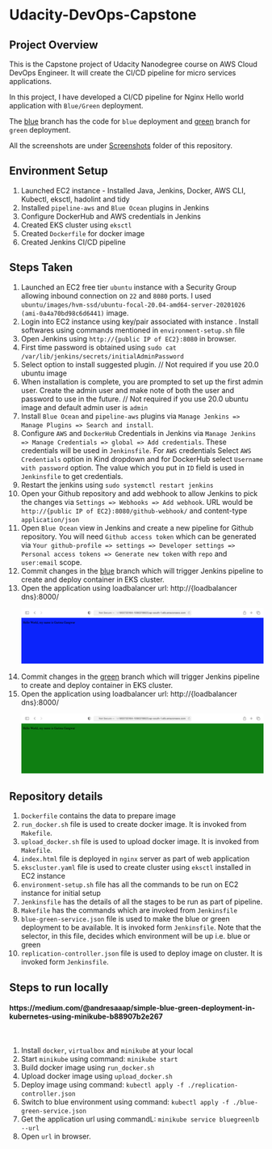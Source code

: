 # Udacity-DevOps-Capstone
## Project Overview
This is the Capstone project of Udacity Nanodegree course on AWS Cloud DevOps Engineer. It will create the CI/CD pipeline for micro services applications.

In this project, I have developed a CI/CD pipeline for Nginx Hello world application with `Blue/Green` deployment.

The [blue](#https://github.com/ggangwar/Udacity-DevOps-Capstone/tree/blue) branch has the code for `blue` deployment and [green](#https://github.com/ggangwar/Udacity-DevOps-Capstone/tree/green) branch for `green` deployment.

All the screenshots are under [Screenshots](#https://github.com/ggangwar/Udacity-DevOps-Capstone/tree/main/Screenshots) folder of this repository.
## Environment Setup

1. Launched EC2 instance - Installed Java, Jenkins, Docker, AWS CLI, Kubectl, eksctl, hadolint and tidy
2. Installed `pipeline-aws` and `Blue Ocean` plugins in Jenkins
3. Configure DockerHub and AWS credentials in Jenkins
4. Created EKS cluster using `eksctl`
5. Created `Dockerfile` for docker image
6. Created Jenkins CI/CD pipeline

## Steps Taken

1. Launched an EC2 free tier `ubuntu` instance with a Security Group allowing inbound connection on `22` and `8080` ports. I used `ubuntu/images/hvm-ssd/ubuntu-focal-20.04-amd64-server-20201026 (ami-0a4a70bd98c6d6441)` image.
2. Login into EC2 instance using key/pair associated with instance . Install softwares using commands mentioned in `environment-setup.sh` file
3. Open Jenkins using `http://{public IP of EC2}:8080` in browser.
4. First time password is obtained using `sudo cat /var/lib/jenkins/secrets/initialAdminPassword`
5. Select option to install suggested plugin. // Not required if you use 20.0 ubuntu image
6. When installation is complete, you are prompted to set up the first admin user. Create the admin user and make note of both the user and password to use in the future. // Not required if you use 20.0 ubuntu image and default admin user is `admin`
7. Install `Blue Ocean` and `pipeline-aws` plugins via `Manage Jenkins => Manage Plugins => Search and install`.
8. Configure `AWS` and `DockerHub` Credentials in Jenkins via `Manage Jenkins => Manage Credentials => global => Add credentials`. These credentials will be used in `Jenkinsfile`. For `AWS` credentials Select `AWS Credentials` option in Kind dropdown and for DockerHub select `Username with password` option. The value which you put in `ID` field is used in `Jenkinsfile` to get credentials.
9. Restart the jenkins using `sudo systemctl restart jenkins`
10. Open your Github repository and add webhook to allow Jenkins to pick the changes via `Settings => Webhooks => Add webhook`. URL would be `http://{public IP of EC2}:8080/github-webhook/` and content-type `application/json`
11. Open `Blue Ocean` view in Jenkins and create a new pipeline for Github repository. You will need `Github access token` which can be generated via `Your github-profile => settings => Developer settings => Personal access tokens => Generate new token` with `repo` and `user:email` scope.
12. Commit changes in the [blue](#https://github.com/ggangwar/Udacity-DevOps-Capstone/tree/blue) branch which will trigger Jenkins pipeline to create and deploy container in EKS cluster.
13. Open the application using loadbalancer url: http://{loadbalancer dns}:8000/
    <p align="center">
        <img src="./Screenshots/Website-Blue.png">
    </p>
14. Commit changes in the [green](#https://github.com/ggangwar/Udacity-DevOps-Capstone/tree/green) branch which will trigger Jenkins pipeline to create and deploy container in EKS cluster.
15. Open the application using loadbalancer url: http://{loadbalancer dns}:8000/
    <p align="center">
        <img src="./Screenshots/Website-Green.png">
    </p>

## Repository details

1. `Dockerfile` contains the data to prepare image
2. `run_docker.sh` file is used to create docker image. It is invoked from `Makefile`.
3. `upload_docker.sh` file is used to upload docker image. It is invoked from `Makefile`.
4. `index.html` file is deployed in `nginx` server as part of web application
5. `ekscluster.yaml` file is used to create cluster using `eksctl` installed in EC2 instance
6. `environment-setup.sh` file has all the commands to be run on EC2 instance for initial setup
7. `Jenkinsfile` has the details of all the stages to be run as part of pipeline.
8. `Makefile` has the commands which are invoked from `Jenkinsfile`
9. `blue-green-service.json` file is used to make the blue or green deployment to be available. It is invoked form `Jenkinsfile`. Note that the selector, in this file, decides which environment will be up i.e. blue or green
10. `replication-controller.json` file is used to deploy image on cluster. It is invoked form `Jenkinsfile`.

## Steps to run locally 
<h4> https://medium.com/@andresaaap/simple-blue-green-deployment-in-kubernetes-using-minikube-b88907b2e267 </h4>
<br/>

1. Install `docker`, `virtualbox` and `minikube` at your local
2. Start `minikube` using command: `minikube start`
3. Build docker image using `run_docker.sh`
4. Upload docker image using `upload_docker.sh`
5. Deploy image using command: `kubectl apply -f ./replication-controller.json`
6. Switch to blue environment using command: `kubectl apply -f ./blue-green-service.json`
7. Get the application url using commandL: `minikube service bluegreenlb --url`
8. Open `url` in browser. 
